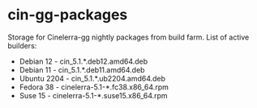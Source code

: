 # cin-gg-packages

Storage for Cinelerra-gg nightly packages from build farm. 
List of active builders:
* Debian 12  - cin_5.1.*.deb12.amd64.deb
* Debian 11  - cin_5.1.*.deb11.amd64.deb
* Ubuntu 2204  - cin_5.1.*.ub2204.amd64.deb
* Fedora 38  - cinelerra-5.1-*.fc38.x86_64.rpm
* Suse 15  - cinelerra-5.1-*.suse15.x86_64.rpm

